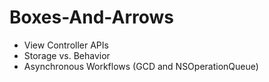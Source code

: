 Boxes-And-Arrows
================
- View Controller APIs
- Storage vs. Behavior
- Asynchronous Workflows (GCD and NSOperationQueue)
